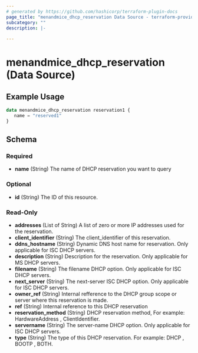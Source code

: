 ```yaml
---
# generated by https://github.com/hashicorp/terraform-plugin-docs
page_title: "menandmice_dhcp_reservation Data Source - terraform-provider-menandmice"
subcategory: ""
description: |-
  
---
```


# menandmice_dhcp_reservation (Data Source)



## Example Usage

```terraform
data menandmice_dhcp_reservation reservation1 {
   name = "reserved1"
}
```

<!-- schema generated by tfplugindocs -->
## Schema

### Required

- **name** (String) The name of DHCP reservation you want to query

### Optional

- **id** (String) The ID of this resource.

### Read-Only

- **addresses** (List of String) A list of zero or more IP addresses used for the reservation.
- **client_identifier** (String) The client_identifier of this reservation.
- **ddns_hostname** (String) Dynamic DNS host name for reservation. Only applicable for ISC DHCP servers.
- **description** (String) Description for the reservation. Only applicable for MS DHCP servers.
- **filename** (String) The filename DHCP option. Only applicable for ISC DHCP servers.
- **next_server** (String) The next-server ISC DHCP option. Only applicable for ISC DHCP servers.
- **owner_ref** (String) Internal refference to the DHCP group scope or server where this reservation is made.
- **ref** (String) Internal reference to this DHCP reservation
- **reservation_method** (String) DHCP reservation method, For example: HardwareAddress , ClientIdentifier.
- **servername** (String) The server-name DHCP option. Only applicable for ISC DHCP servers.
- **type** (String) The type of this DHCP reservation. For example: DHCP , BOOTP , BOTH.


